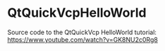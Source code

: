 QtQuickVcpHelloWorld
====================

Source code to the QtQuickVcp HelloWorld tutorial:
https://www.youtube.com/watch?v=GK8NU2c0Rg8
